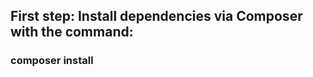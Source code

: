  <h2>First step: Install dependencies via Composer with the command:</h2>
  
 <h3>composer install</h3>

